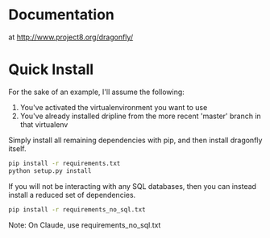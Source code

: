 # Documentation

at http://www.project8.org/dragonfly/

# Quick Install

For the sake of an example, I'll assume the following:

1. You've activated the virtualenvironment you want to use
1. You've already installed dripline from the more recent 'master' branch in that virtualenv

Simply install all remaining dependencies with pip, and then install dragonfly itself.
```bash
pip install -r requirements.txt
python setup.py install
```

If you will not be interacting with any SQL databases, then you can instead install a reduced set of dependencies.
```bash
pip install -r requirements_no_sql.txt
```
Note: On Claude, use requirements_no_sql.txt  
